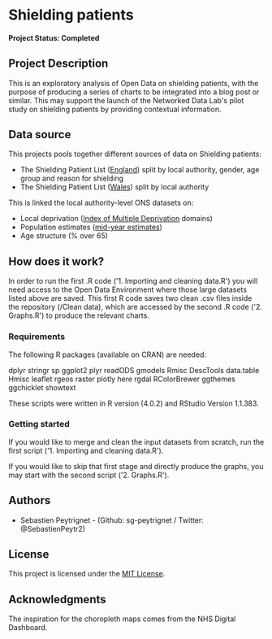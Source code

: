 # Shielding patients

#### Project Status: Completed

## Project Description

This is an exploratory analysis of Open Data on shielding patients, with the purpose of producing a series of charts to be integrated into a blog post or similar. This may support the launch of the Networked Data Lab's pilot study on shielding patients by providing contextual information.

## Data source

This projects pools together different sources of data on Shielding patients:

- The Shielding Patient List ([England](https://digital.nhs.uk/dashboards/shielded-patient-list-open-data-set)) split by local authority, gender, age group and reason for shielding
- The Shielding Patient List ([Wales](https://gov.wales/shielded-patient-list-wales-during-coronavirus-covid-19-pandemic-15-june-2020)) split by local authority

This is linked the local authority-level ONS datasets on:

- Local deprivation ([Index of Multiple Deprivation](https://www.gov.uk/government/statistics/english-indices-of-deprivation-2019) domains)
- Population estimates ([mid-year estimates](https://www.ons.gov.uk/peoplepopulationandcommunity/populationandmigration/populationestimates/datasets/populationestimatesforukenglandandwalesscotlandandnorthernireland))
- Age structure (% over 65)

## How does it work?

In order to run the first .R code ('1. Importing and cleaning data.R') you will need access to the Open Data Environment where those large datasets listed above are saved. This first R code saves two clean .csv files inside the repository (/Clean data), which are accessed by the second .R code ('2. Graphs.R') to produce the relevant charts.

### Requirements

The following R packages (available on CRAN) are needed: 

dplyr
stringr
sp
ggplot2
plyr
readODS
gmodels
Rmisc
DescTools
data.table
Hmisc
leaflet
rgeos
raster
plotly
here
rgdal
RColorBrewer
ggthemes
ggchicklet
showtext
               
These scripts were written in R version (4.0.2) and RStudio Version 1.1.383. 

### Getting started

If you would like to merge and clean the input datasets from scratch, run the first script ('1. Importing and cleaning data.R').

If you would like to skip that first stage and directly produce the graphs, you may start with the second script ('2. Graphs.R').

## Authors

* Sebastien Peytrignet - (Github: sg-peytrignet / Twitter: @SebastienPeytr2)

## License

This project is licensed under the [MIT License](https://github.com/HFAnalyticsLab/README_template/blob/master/LICENSE).

## Acknowledgments

The inspiration for the choropleth maps comes from the NHS Digital Dashboard.
